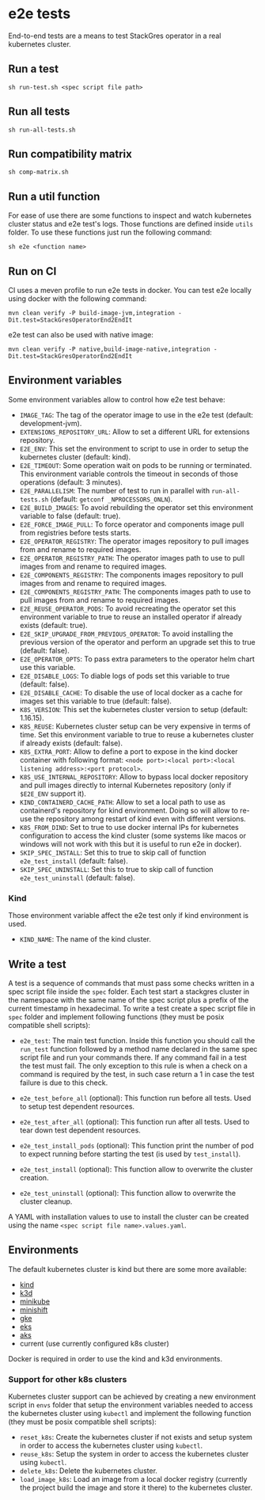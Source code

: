 # e2e tests

End-to-end tests are a means to test StackGres operator in a real kubernetes cluster.

## Run a test

```
sh run-test.sh <spec script file path>
```

## Run all tests

```
sh run-all-tests.sh
```

## Run compatibility matrix

```
sh comp-matrix.sh
```

## Run a util function

For ease of use there are some functions to inspect and watch kubernetes cluster status and e2e
 test's logs. Those functions are defined inside `utils` folder.
To use these functions just run the following command:

```
sh e2e <function name>
```

## Run on CI

CI uses a meven profile to run e2e tests in docker. You can test e2e locally using docker with the following command:

```
mvn clean verify -P build-image-jvm,integration -Dit.test=StackGresOperatorEnd2EndIt
```

e2e test can also be used with native image:

```
mvn clean verify -P native,build-image-native,integration -Dit.test=StackGresOperatorEnd2EndIt
```

## Environment variables

Some environment variables allow to control how e2e test behave:

* `IMAGE_TAG`: The tag of the operator image to use in the e2e test (default: development-jvm).
* `EXTENSIONS_REPOSITORY_URL`: Allow to set a different URL for extensions repository.
* `E2E_ENV`: This set the environment to script to use in order to setup the kubernetes cluster (default: kind).
* `E2E_TIMEOUT`: Some operation wait on pods to be running or terminated. This environment variable controls the timeout in seconds of those operations (default: 3 minutes).
* `E2E_PARALLELISM`: The number of test to run in parallel with `run-all-tests.sh` (default: `getconf _NPROCESSORS_ONLN`).
* `E2E_BUILD_IMAGES`: To avoid rebuilding the operator set this environment variable to false (default: true).
* `E2E_FORCE_IMAGE_PULL`: To force operator and components image pull from registries before tests starts.
* `E2E_OPERATOR_REGISTRY`: The operator images repository to pull images from and rename to required images.
* `E2E_OPERATOR_REGISTRY_PATH`: The operator images path to use to pull images from and rename to required images.
* `E2E_COMPONENTS_REGISTRY`: The components images repository to pull images from and rename to required images.
* `E2E_COMPONENTS_REGISTRY_PATH`: The components images path to use to pull images from and rename to required images.
* `E2E_REUSE_OPERATOR_PODS`: To avoid recreating the operator set this environment variable to true to reuse an installed operator if already exists (default: true).
* `E2E_SKIP_UPGRADE_FROM_PREVIOUS_OPERATOR`: To avoid installing the previous version of the operator and perform an upgrade set this to true (default: false).
* `E2E_OPERATOR_OPTS`: To pass extra parameters to the operator helm chart use this variable.
* `E2E_DISABLE_LOGS`: To diable logs of pods set this variable to true (default: false).
* `E2E_DISABLE_CACHE`: To disable the use of local docker as a cache for images set this variable to true (default: false).
* `K8S_VERSION`: This set the kubernetes cluster version to setup (default: 1.16.15).
* `K8S_REUSE`: Kubernetes cluster setup can be very expensive in terms of time. Set this environment variable to true to reuse a kubernetes cluster if already exists (default: false).
* `K8S_EXTRA_PORT`: Allow to define a port to expose in the kind docker container with following format: `<node port>:<local port>:<local listening address>:<port protocol>`.
* `K8S_USE_INTERNAL_REPOSITORY`: Allow to bypass local docker repository and pull images directly to internal Kubernetes repository (only if `$E2E_ENV` support it).
* `KIND_CONTAINERD_CACHE_PATH`: Allow to set a local path to use as containerd's repository for kind environment. Doing so will allow to re-use the repository among restart of kind even with different versions.
* `K8S_FROM_DIND`: Set to true to use docker internal IPs for kubernetes configuration to access the kind cluster
 (some systems like macos or windows will not work with this but it is useful to run e2e in docker).
* `SKIP_SPEC_INSTALL`: Set this to true to skip call of function `e2e_test_install` (default: false).
* `SKIP_SPEC_UNINSTALL`: Set this to true to skip call of function `e2e_test_uninstall` (default: false).


### Kind

Those environment variable affect the e2e test only if kind environment is used.

* `KIND_NAME`: The name of the kind cluster.

## Write a test

A test is a sequence of commands that must pass some checks written in a spec script file inside the `spec` folder.
Each test start a stackgres cluster in the namespace with the same name of the spec script plus a prefix of the
 current timestamp in hexadecimal.
To write a test create a spec script file in `spec` folder and implement following functions (they must be posix 
 compatible shell scripts):

* `e2e_test`: The main test function. Inside this function you should call the `run_test` function followed by a method
 name declared in the same spec script file and run your commands there. If any command fail in a test the test must
 fail. The only exception to this rule is when a check on a command is required by the test, in such case return a 1
 in case the test failure is due to this check.

* `e2e_test_before_all` (optional): This function run before all tests. Used to setup test dependent resources.

* `e2e_test_after_all` (optional): This function run after all tests. Used to tear down test dependent resources.

* `e2e_test_install_pods` (optional): This function print the number of pod to expect running before starting the test
 (is used by `test_install`).

* `e2e_test_install` (optional): This function allow to overwrite the cluster creation.

* `e2e_test_uninstall` (optional): This function allow to overwrite the cluster cleanup.

A YAML with installation values to use to install the cluster can be created using the name `<spec script file name>.values.yaml`.

## Environments

The default kubernetes cluster is kind but there are some more available:

* [kind](https://kind.sigs.k8s.io/)
* [k3d](https://github.com/rancher/k3d)
* [minikube](https://github.com/kubernetes/minikube)
* [minishift](https://github.com/kubernetes/minikube)
* [gke](https://cloud.google.com/kubernetes-engine)
* [eks](https://aws.amazon.com/eks/)
* [aks](https://docs.microsoft.com/en-us/azure/aks/)
* current (use currently configured k8s cluster)

Docker is required in order to use the kind and k3d environments.

### Support for other k8s clusters

Kubernetes cluster support can be achieved by creating a new environment script in
 `envs` folder that setup the environment variables needed to access the kubernetes 
 cluster using `kubectl` and implement the following function (they must be posix 
 compatible shell scripts):

* `reset_k8s`: Create the kubernetes cluster if not exists and setup system in order to access
 the kubernetes cluster using `kubectl`.
* `reuse_k8s`: Setup the system in order to access the kubernetes cluster using
 `kubectl`.
* `delete_k8s`: Delete the kubernetes cluster.
* `load_image_k8s`: Load an image from a local docker registry (currently the
 project build the image and store it there) to the kubernetes cluster.
